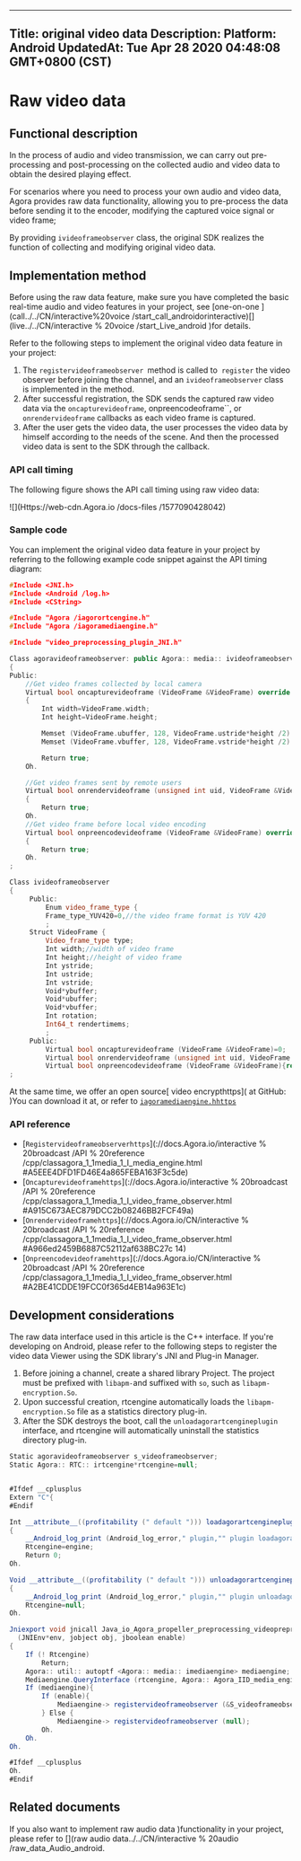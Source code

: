 
---
Title: original video data
Description:
Platform: Android
UpdatedAt: Tue Apr 28 2020 04:48:08 GMT+0800 (CST)
---
# Raw video data
## Functional description

In the process of audio and video transmission, we can carry out pre-processing and post-processing on the collected audio and video data to obtain the desired playing effect.

For scenarios where you need to process your own audio and video data, Agora provides raw data functionality, allowing you to pre-process the data before sending it to the encoder, modifying the captured voice signal or video frame;

By providing `ivideoframeobserver` class, the original SDK realizes the function of collecting and modifying original video data.

## Implementation method

Before using the raw data feature, make sure you have completed the basic real-time audio and video features in your project, see [one-on-one ](call../../CN/interactive%20voice /start_call_androidorinteractive)[](live../../CN/interactive % 20voice /start_Live_android )for details.

Refer to the following steps to implement the original video data feature in your project:

1. The `registervideoframeobserver `method is called to` register` the video observer before joining the channel, and an `ivideoframeobserver` class is implemented in the method.
2. After successful registration, the SDK sends the captured raw video data via the `oncapturevideoframe`, onpreencodeoframe``, or `onrendervideoframe` callbacks as each video frame is captured.
3. After the user gets the video data, the user processes the video data by himself according to the needs of the scene. And then the processed video data is sent to the SDK through the callback.

### API call timing

The following figure shows the API call timing using raw video data:

![](Https://web-cdn.Agora.io /docs-files /1577090428042)


### Sample code

You can implement the original video data feature in your project by referring to the following example code snippet against the API timing diagram:

```c++
#Include <JNI.h>
#Include <Android /log.h>
#Include <CString>

#Include "Agora /iagorortcengine.h"
#Include "Agora /iagoramediaengine.h"

#Include "video_preprocessing_plugin_JNI.h"

Class agoravideoframeobserver: public Agora:: media:: ivideoframeobserver
{
Public:
    //Get video frames collected by local camera
    Virtual bool oncapturevideoframe (VideoFrame &VideoFrame) override
    {
        Int width=VideoFrame.width;
        Int height=VideoFrame.height;

        Memset (VideoFrame.ubuffer, 128, VideoFrame.ustride*height /2)
        Memset (VideoFrame.vbuffer, 128, VideoFrame.vstride*height /2)

        Return true;
    Oh.

    //Get video frames sent by remote users
    Virtual bool onrendervideoframe (unsigned int uid, VideoFrame &VideoFrame) override
    {
        Return true;
    Oh.
	//Get video frame before local video encoding
    Virtual bool onpreencodevideoframe (VideoFrame &VideoFrame) override
    {
        Return true;
    Oh.
;

Class ivideoframeobserver
{
     Public:
         Enum video_frame_type {
         Frame_type_YUV420=0,//the video frame format is YUV 420
         ;
     Struct VideoFrame {
         Video_frame_type type;
         Int width;//width of video frame
         Int height;//height of video frame
         Int ystride;
         Int ustride;
         Int vstride;
         Void*ybuffer;
         Void*ubuffer;
         Void*vbuffer;
         Int rotation;
         Int64_t rendertimems;
         ;
     Public:
         Virtual bool oncapturevideoframe (VideoFrame &VideoFrame)=0;
         Virtual bool onrendervideoframe (unsigned int uid, VideoFrame &VideoFrame)=0;
		 Virtual bool onpreencodevideoframe (VideoFrame &VideoFrame){return true;}
;
```

At the same time, we offer an open source[ video encrypthttps]( at GitHub: )You can download it at, or refer to [`iagoramediaengine.hhttps`](:)

### API reference

- [`Registervideoframeobserverhttps`](://docs.Agora.io/interactive % 20broadcast /API % 20reference /cpp/classagora_1_1media_1_I_media_engine.html #A5EEE4DFD1FD46E4a865FEBA163F3c5de)
- [`Oncapturevideoframehttps`](://docs.Agora.io/interactive % 20broadcast /API % 20reference /cpp/classagora_1_1media_1_I_video_frame_observer.html #A915C673AEC879DCC2b08246BB2FCF49a)
- [`Onrendervideoframehttps`](://docs.Agora.io/CN/interactive % 20broadcast /API % 20reference /cpp/classagora_1_1media_1_I_video_frame_observer.html #A966ed2459B6887C52112af638BC27c 14)
- [`Onpreencodevideoframehttps`](://docs.Agora.io/CN/interactive % 20broadcast /API % 20reference /cpp/classagora_1_1media_1_I_video_frame_observer.html #A2BE41CDDE19FCC0f365d4EB14a963E1c)

## Development considerations

The raw data interface used in this article is the C++ interface. If you're developing on Android, please refer to the following steps to register the video data Viewer using the SDK library's JNI and Plug-in Manager.

1. Before joining a channel, create a shared library Project. The project must be prefixed with `libapm-`and suffixed with `so`, such as `libapm-encryption.So`.
2. Upon successful creation, rtcengine automatically loads the `libapm-encryption.So` file as a statistics directory plug-in.
3. After the SDK destroys the boot, call the `unloadagorartcengineplugin` interface, and rtcengine will automatically uninstall the statistics directory plug-in.

```java
Static agoravideoframeobserver s_videoframeobserver;
Static Agora:: RTC:: irtcengine*rtcengine=null;


#Ifdef __cplusplus
Extern "C"{
#Endif

Int __attribute__((profitability (" default "))) loadagorartcengineplugin (Agora:: RTC:: irtcengine*engine)
{
    __Android_log_print (Android_log_error," plugin,"" plugin loadagorartcengineplugin ");
    Rtcengine=engine;
    Return 0;
Oh.

Void __attribute__((profitability (" default "))) unloadagorartcengineplugin (Agora:: RTC:: irtcengine*engine)
{
    __Android_log_print (Android_log_error," plugin,"" plugin unloadagorartcengineplugin ");
    Rtcengine=null;
Oh.

Jniexport void jnicall Java_io_Agora_propeller_preprocessing_videopreprocessing_enablepreprocessing
  (JNIEnv*env, jobject obj, jboolean enable)
{
    If (! Rtcengine)
        Return;
    Agora:: util:: autoptf <Agora:: media:: imediaengine> mediaengine;
    Mediaengine.QueryInterface (rtcengine, Agora:: Agora_IID_media_engine);
    If (mediaengine){
        If (enable){
            Mediaengine-> registervideoframeobserver (&S_videoframeobserver);
        } Else {
            Mediaengine-> registervideoframeobserver (null);
        Oh.
    Oh.
Oh.

#Ifdef __cplusplus
Oh.
#Endif
```

## Related documents

If you also want to implement raw audio data )functionality in your project, please refer to [](raw audio data../../CN/interactive % 20audio /raw_data_Audio_android.
